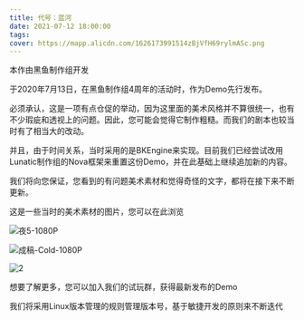 ```yaml
---
title: 代号：蓝河
date: 2021-07-12 18:00:00
tags:
cover: https://mapp.alicdn.com/1626173991514zBjVfH69rylmASc.png
---
```


本作由黑鱼制作组开发

于2020年7月13日，在黑鱼制作组4周年的活动时，作为Demo先行发布。

<!--more-->

必须承认，这是一项有点仓促的举动，因为这里面的美术风格并不算很统一，也有不少瑕疵和透视上的问题。因此，您可能会觉得它制作粗糙。而我们的剧本也较当时有了相当大的改动。

并且，由于时间关系，当时采用的是BKEngine来实现。目前我们已经尝试改用Lunatic制作组的Nova框架来重置这份Demo，并在此基础上继续追加新的内容。

我们将向您保证，您看到的有问题美术素材和觉得奇怪的文字，都将在接下来不断更新。

 

这是一些当时的美术素材的图片，您可以在此浏览


![夜5-1080P](https://mapp.alicdn.com/1626175700329yBPXDe4nn4eCraZ.png)


![成稿-Cold-1080P](https://mapp.alicdn.com/1626173991514zBjVfH69rylmASc.png)


![2](https://mapp.alicdn.com/1626175926598c8ZAE8HMwb9dRem.jpg)



想要了解更多，您可以加入我们的试玩群，获得最新发布的Demo

我们将采用Linux版本管理的规则管理版本号，基于敏捷开发的原则来不断迭代
